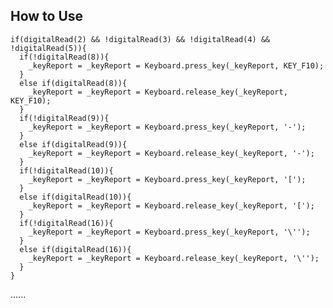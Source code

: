 How to Use
------

    if(digitalRead(2) && !digitalRead(3) && !digitalRead(4) && !digitalRead(5)){
      if(!digitalRead(8)){
        _keyReport = _keyReport = Keyboard.press_key(_keyReport, KEY_F10);
      }
      else if(digitalRead(8)){
        _keyReport = _keyReport = Keyboard.release_key(_keyReport, KEY_F10);
      }
      if(!digitalRead(9)){
        _keyReport = _keyReport = Keyboard.press_key(_keyReport, '-');
      }
      else if(digitalRead(9)){
        _keyReport = _keyReport = Keyboard.release_key(_keyReport, '-');
      }
      if(!digitalRead(10)){
        _keyReport = _keyReport = Keyboard.press_key(_keyReport, '[');
      }
      else if(digitalRead(10)){
        _keyReport = _keyReport = Keyboard.release_key(_keyReport, '[');
      }
      if(!digitalRead(16)){
        _keyReport = _keyReport = Keyboard.press_key(_keyReport, '\'');
      }
      else if(digitalRead(16)){
        _keyReport = _keyReport = Keyboard.release_key(_keyReport, '\'');
      }
    }
......
